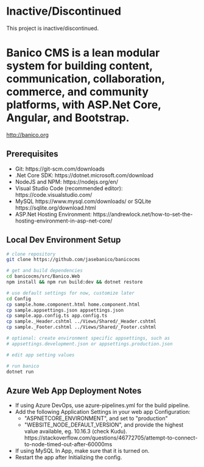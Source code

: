 # Inactive/Discontinued
This project is inactive/discontinued.

# Banico CMS is a lean modular system for building content, communication, collaboration, commerce, and community platforms, with ASP.Net Core, Angular, and Bootstrap.

http://banico.org

## Prerequisites

<ul>
    <li>Git: https://git-scm.com/downloads</li>
    <li>.Net Core SDK: https://dotnet.microsoft.com/download</li>
    <li>NodeJS and NPM: https://nodejs.org/en/</li>
    <li>Visual Studio Code (recommended editor): https://code.visualstudio.com/</li>
    <li>MySQL https://www.mysql.com/downloads/ or SQLite https://sqlite.org/download.html</li> 
    <li>ASP.Net Hosting Environment: https://andrewlock.net/how-to-set-the-hosting-environment-in-asp-net-core/</li>
</ul>

## Local Dev Environment Setup

```bash
# clone repository
git clone https://github.com/jasebanico/banicocms

# get and build dependencies
cd banicocms/src/Banico.Web
npm install && npm run build:dev && dotnet restore

# use default settings for now, customize later
cd Config
cp sample.home.component.html home.component.html
cp sample.appsettings.json appsettings.json
cp sample.app.config.ts app.config.ts
cp sample._Header.cshtml ../Views/Shared/_Header.cshtml
cp sample._Footer.cshtml ../Views/Shared/_Footer.cshtml

# optional: create environment specific appsettings, such as
# appsettings.development.json or appsettings.production.json

# edit app setting values

# run banico
dotnet run
```

## Azure Web App Deployment Notes

<ul>
    <li>If using Azure DevOps, use azure-pipelines.yml for the build pipeline.</li>
    <li>Add the following Application Settings in your web app Configuration:
        <ul>
            <li>"ASPNETCORE_ENVIRONMENT", and set to "production"</li>
            <li>"WEBSITE_NODE_DEFAULT_VERSION", and provide the highest value available, eg. 10.16.3 (check Kudu). https://stackoverflow.com/questions/46772705/attempt-to-connect-to-node-timed-out-after-60000ms</li>
        </ul>
    </li>
    <li>If using MySQL In App, make sure that it is turned on.</li>
    <li>Restart the app after Initializing the config.</li>
</ul>
